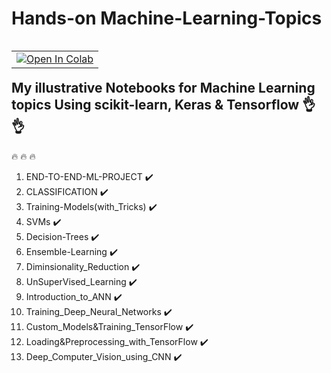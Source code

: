 # Hands-on Machine-Learning-Topics  <br /> 

<table align='left'>
  <td>
    <a href="https://drive.google.com/drive/folders/1-G_AQLWK-_XV3Luoo_UJ0sQFgB_ljydX?usp=sharing" target="_parent"><img src="https://colab.research.google.com/assets/colab-badge.svg" alt="Open In Colab"/></a>
  </td>
</table> <br /> <br />


## My illustrative Notebooks for Machine Learning topics Using scikit-learn, Keras & Tensorflow  :ok_hand: :ok_hand: 
:fire: :fire: :fire:
1. END-TO-END-ML-PROJECT :heavy_check_mark:
2. CLASSIFICATION  :heavy_check_mark:
3. Training-Models(with_Tricks) :heavy_check_mark:
4. SVMs  :heavy_check_mark:
5. Decision-Trees  :heavy_check_mark:
6. Ensemble-Learning  :heavy_check_mark:
7. Diminsionality_Reduction  :heavy_check_mark:
8. UnSuperVised_Learning  :heavy_check_mark:
9. Introduction_to_ANN :heavy_check_mark:
10. Training_Deep_Neural_Networks :heavy_check_mark:
11. Custom_Models&Training_TensorFlow :heavy_check_mark:
12. Loading&Preprocessing_with_TensorFlow :heavy_check_mark:
13. Deep_Computer_Vision_using_CNN :heavy_check_mark:
